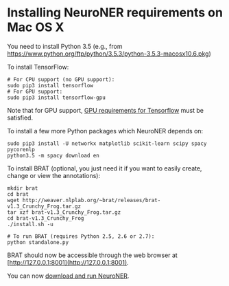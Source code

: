 # Installing NeuroNER requirements on Mac OS X


You need to install Python 3.5 (e.g., from https://www.python.org/ftp/python/3.5.3/python-3.5.3-macosx10.6.pkg)

To install TensorFlow:
```
# For CPU support (no GPU support):
sudo pip3 install tensorflow
# For GPU support:
sudo pip3 install tensorflow-gpu
```

Note that for GPU support, [GPU requirements for Tensorflow](https://www.tensorflow.org/install/install_mac) must be satisfied.

To install a few more Python packages which NeuroNER depends on:

```
sudo pip3 install -U networkx matplotlib scikit-learn scipy spacy pycorenlp
python3.5 -m spacy download en
```

To install BRAT (optional, you just need it if you want to easily create, change or view the annotations):

```
mkdir brat
cd brat
wget http://weaver.nlplab.org/~brat/releases/brat-v1.3_Crunchy_Frog.tar.gz
tar xzf brat-v1.3_Crunchy_Frog.tar.gz
cd brat-v1.3_Crunchy_Frog
./install.sh -u

# To run BRAT (requires Python 2.5, 2.6 or 2.7):
python standalone.py
```

BRAT should now be accessible through the web browser at [http://127.0.0.1:8001](http://127.0.0.1:8001).

You can now [download and run NeuroNER](README.md#downloading-neuroner).
